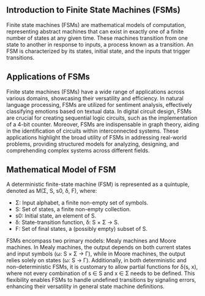 ## Introduction to Finite State Machines (FSMs)

Finite state machines (FSMs) are mathematical models of computation, representing abstract machines that can exist in exactly one of a finite number of states at any given time. These machines transition from one state to another in response to inputs, a process known as a transition. An FSM is characterized by its states, initial state, and the inputs that trigger transitions.

## Applications of FSMs

Finite state machines (FSMs) have a wide range of applications across various domains, showcasing their versatility and efficiency. In natural language processing, FSMs are utilized for sentiment analysis, effectively classifying emotions based on textual data. In digital circuit design, FSMs are crucial for creating sequential logic circuits, such as the implementation of a 4-bit counter. Moreover, FSMs are indispensable in graph theory, aiding in the identification of circuits within interconnected systems. These applications highlight the broad utility of FSMs in addressing real-world problems, providing structured models for analyzing, designing, and comprehending complex systems across different fields.

## Mathematical Model of FSM

A deterministic finite-state machine (FSM) is represented as a quintuple, denoted as M(Σ, S, s0, δ, F), where:

- Σ: Input alphabet, a finite non-empty set of symbols.
- S: Set of states, a finite non-empty collection.
- s0: Initial state, an element of S.
- δ: State-transition function, δ: S × Σ → S.
- F: Set of final states, a (possibly empty) subset of S.

FSMs encompass two primary models: Mealy machines and Moore machines. In Mealy machines, the output depends on both current states and input symbols (ω: S × Σ → Γ), while in Moore machines, the output relies solely on states (ω: S → Γ). Additionally, in both deterministic and non-deterministic FSMs, it is customary to allow partial functions for δ(s, x), where not every combination of s ∈ S and x ∈ Σ needs to be defined. This flexibility enables FSMs to handle undefined transitions by signaling errors, enhancing their versatility in general state machine definitions.